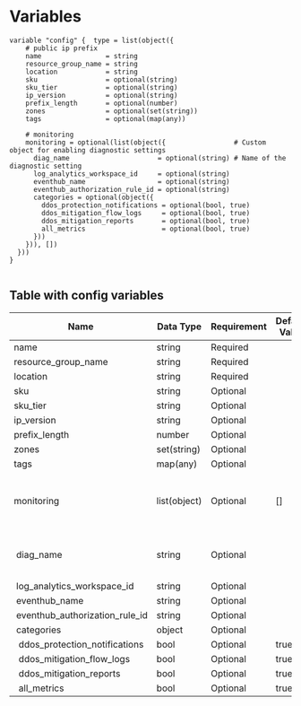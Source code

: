 # Variables

```
variable "config" {  type = list(object({
    # public ip prefix
    name                = string
    resource_group_name = string
    location            = string
    sku                 = optional(string)
    sku_tier            = optional(string)
    ip_version          = optional(string)
    prefix_length       = optional(number)
    zones               = optional(set(string))
    tags                = optional(map(any))

    # monitoring
    monitoring = optional(list(object({                 # Custom object for enabling diagnostic settings
      diag_name                      = optional(string) # Name of the diagnostic setting
      log_analytics_workspace_id     = optional(string)
      eventhub_name                  = optional(string)
      eventhub_authorization_rule_id = optional(string)
      categories = optional(object({
        ddos_protection_notifications = optional(bool, true)
        ddos_mitigation_flow_logs     = optional(bool, true)
        ddos_mitigation_reports       = optional(bool, true)
        all_metrics                   = optional(bool, true)
      }))
    })), [])
  }))
}


```


## Table with config variables

| Name | Data Type | Requirement | Default Value | Comment |
| ------- | --------- | ----------- | ------------- | ------- |
|name | string | Required |  |  |
|resource_group_name | string | Required |  |  |
|location | string | Required |  |  |
|sku | string | Optional |  |  |
|sku_tier | string | Optional |  |  |
|ip_version | string | Optional |  |  |
|prefix_length | number | Optional |  |  |
|zones | set(string) | Optional |  |  |
|tags | map(any) | Optional |  |  |
|monitoring | list(object) | Optional | [] |  Custom object for enabling diagnostic settings |
|&nbsp;diag_name | string | Optional |  |  Name of the diagnostic setting |
|&nbsp;log_analytics_workspace_id | string | Optional |  |  |
|&nbsp;eventhub_name | string | Optional |  |  |
|&nbsp;eventhub_authorization_rule_id | string | Optional |  |  |
|&nbsp;categories | object | Optional |  |  |
|&nbsp;&nbsp;ddos_protection_notifications | bool | Optional |  true |  |
|&nbsp;&nbsp;ddos_mitigation_flow_logs | bool | Optional |  true |  |
|&nbsp;&nbsp;ddos_mitigation_reports | bool | Optional |  true |  |
|&nbsp;&nbsp;all_metrics | bool | Optional |  true |  |


